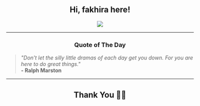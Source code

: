 <h2 align="center"> Hi, fakhira here!</h2>

<p align="center">
<a href="https://github.com/fakhiralkda" alt="github streak"><img src="https://dvst-streak.herokuapp.com/?user=fakhiralkda&theme=tokyonight&fire=DD472C"></a>
</p>

<hr>
<h3 align="center">Quote of The Day</h3>
<p align="center">
<blockquote>
<i>"Don't let the silly little dramas of each day get you down. For you are here to do great things."</i>
<br>
<b>- Ralph Marston</b>
</blockquote>
</p>


<hr>
<h2 align="center">Thank You 🙏🏼</h2>
